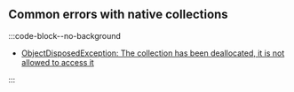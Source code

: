 ## Common errors with native collections
:::code-block--no-background

- [ObjectDisposedException: The collection has been deallocated, it is not allowed to access it](Disposal.md)

:::